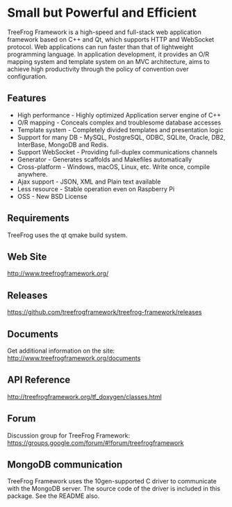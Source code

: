 Small but Powerful and Efficient
================================

TreeFrog Framework is a high-speed and full-stack web application framework
based on C++ and Qt, which supports HTTP and WebSocket protocol. Web
applications can run faster than that of lightweight programming language.
In application development, it provides an O/R mapping system and template
system on an MVC architecture, aims to achieve high productivity through the
policy of convention over configuration.

Features
--------
 * High performance  - Highly optimized Application server engine of C++
 * O/R mapping  - Conceals complex and troublesome database accesses
 * Template system  - Completely divided templates and presentation logic
 * Support for many DB  - MySQL, PostgreSQL, ODBC, SQLite, Oracle, DB2,
                          InterBase, MongoDB and Redis.
 * Support WebSocket  - Providing full-duplex communications channels
 * Generator  - Generates scaffolds and Makefiles automatically
 * Cross-platform  - Windows, macOS, Linux, etc. Write once, compile
                     anywhere.
 * Ajax support  - JSON, XML and Plain text available
 * Less resource  -  Stable operation even on Raspberry Pi
 * OSS  - New BSD License

Requirements
------------
TreeFrog uses the qt qmake build system.

Web Site
--------
 http://www.treefrogframework.org/

Releases
--------
 https://github.com/treefrogframework/treefrog-framework/releases

Documents
---------
 Get additional information on the site:
 http://www.treefrogframework.org/documents

API Reference
-------------
 http://treefrogframework.org/tf_doxygen/classes.html

Forum
-----
 Discussion group for TreeFrog Framework:
 https://groups.google.com/forum/#!forum/treefrogframework

MongoDB communication
---------------------
TreeFrog Framework uses the 10gen-supported C driver to communicate with the
MongoDB server. The source code of the driver is included in this package.
See the README also.
